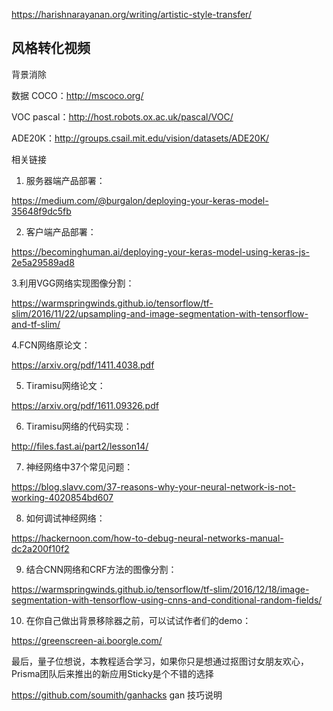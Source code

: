 https://harishnarayanan.org/writing/artistic-style-transfer/

风格转化视频
---------------------------------------------------
背景消除

数据
COCO：http://mscoco.org/

VOC pascal：http://host.robots.ox.ac.uk/pascal/VOC/

ADE20K：http://groups.csail.mit.edu/vision/datasets/ADE20K/


相关链接

1. 服务器端产品部署：

https://medium.com/@burgalon/deploying-your-keras-model-35648f9dc5fb

2. 客户端产品部署：

https://becominghuman.ai/deploying-your-keras-model-using-keras-js-2e5a29589ad8

3.利用VGG网络实现图像分割：

https://warmspringwinds.github.io/tensorflow/tf-slim/2016/11/22/upsampling-and-image-segmentation-with-tensorflow-and-tf-slim/

4.FCN网络原论文：

https://arxiv.org/pdf/1411.4038.pdf

5. Tiramisu网络论文：

https://arxiv.org/pdf/1611.09326.pdf

6. Tiramisu网络的代码实现：

http://files.fast.ai/part2/lesson14/

7. 神经网络中37个常见问题：

https://blog.slavv.com/37-reasons-why-your-neural-network-is-not-working-4020854bd607

8. 如何调试神经网络：

https://hackernoon.com/how-to-debug-neural-networks-manual-dc2a200f10f2

9. 结合CNN网络和CRF方法的图像分割：


https://warmspringwinds.github.io/tensorflow/tf-slim/2016/12/18/image-segmentation-with-tensorflow-using-cnns-and-conditional-random-fields/

10. 在你自己做出背景移除器之前，可以试试作者们的demo：

https://greenscreen-ai.boorgle.com/

最后，量子位想说，本教程适合学习，如果你只是想通过抠图讨女朋友欢心，Prisma团队后来推出的新应用Sticky是个不错的选择



https://github.com/soumith/ganhacks  gan 技巧说明